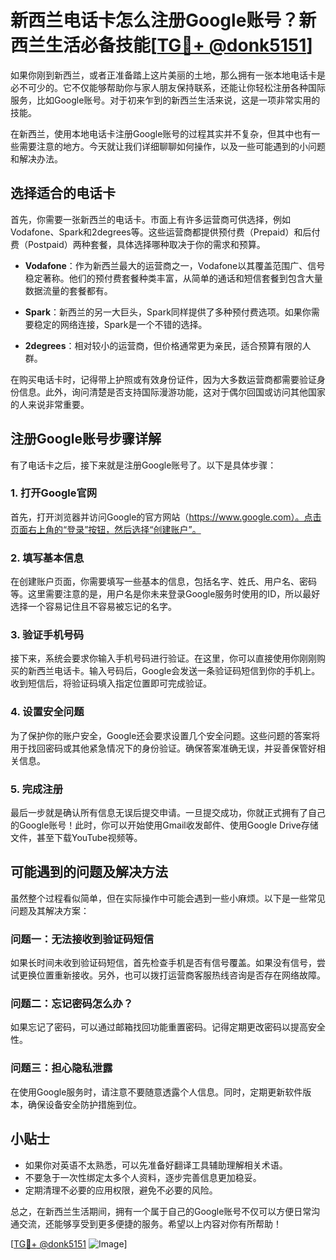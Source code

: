 # 新西兰电话卡怎么注册Google账号？新西兰生活必备技能[[TG💪+ @donk5151](https://t.me/s/donk5151)]

如果你刚到新西兰，或者正准备踏上这片美丽的土地，那么拥有一张本地电话卡是必不可少的。它不仅能够帮助你与家人朋友保持联系，还能让你轻松注册各种国际服务，比如Google账号。对于初来乍到的新西兰生活来说，这是一项非常实用的技能。

在新西兰，使用本地电话卡注册Google账号的过程其实并不复杂，但其中也有一些需要注意的地方。今天就让我们详细聊聊如何操作，以及一些可能遇到的小问题和解决办法。

## 选择适合的电话卡

首先，你需要一张新西兰的电话卡。市面上有许多运营商可供选择，例如Vodafone、Spark和2degrees等。这些运营商都提供预付费（Prepaid）和后付费（Postpaid）两种套餐，具体选择哪种取决于你的需求和预算。

- **Vodafone**：作为新西兰最大的运营商之一，Vodafone以其覆盖范围广、信号稳定著称。他们的预付费套餐种类丰富，从简单的通话和短信套餐到包含大量数据流量的套餐都有。
  
- **Spark**：新西兰的另一大巨头，Spark同样提供了多种预付费选项。如果你需要稳定的网络连接，Spark是一个不错的选择。

- **2degrees**：相对较小的运营商，但价格通常更为亲民，适合预算有限的人群。

在购买电话卡时，记得带上护照或有效身份证件，因为大多数运营商都需要验证身份信息。此外，询问清楚是否支持国际漫游功能，这对于偶尔回国或访问其他国家的人来说非常重要。

## 注册Google账号步骤详解

有了电话卡之后，接下来就是注册Google账号了。以下是具体步骤：

### 1. 打开Google官网

首先，打开浏览器并访问Google的官方网站（https://www.google.com）。点击页面右上角的“登录”按钮，然后选择“创建账户”。

### 2. 填写基本信息

在创建账户页面，你需要填写一些基本的信息，包括名字、姓氏、用户名、密码等。这里需要注意的是，用户名是你未来登录Google服务时使用的ID，所以最好选择一个容易记住且不容易被忘记的名字。

### 3. 验证手机号码

接下来，系统会要求你输入手机号码进行验证。在这里，你可以直接使用你刚刚购买的新西兰电话卡。输入号码后，Google会发送一条验证码短信到你的手机上。收到短信后，将验证码填入指定位置即可完成验证。

### 4. 设置安全问题

为了保护你的账户安全，Google还会要求设置几个安全问题。这些问题的答案将用于找回密码或其他紧急情况下的身份验证。确保答案准确无误，并妥善保管好相关信息。

### 5. 完成注册

最后一步就是确认所有信息无误后提交申请。一旦提交成功，你就正式拥有了自己的Google账号！此时，你可以开始使用Gmail收发邮件、使用Google Drive存储文件，甚至下载YouTube视频等。

## 可能遇到的问题及解决方法

虽然整个过程看似简单，但在实际操作中可能会遇到一些小麻烦。以下是一些常见问题及其解决方案：

### 问题一：无法接收到验证码短信

如果长时间未收到验证码短信，首先检查手机是否有信号覆盖。如果没有信号，尝试更换位置重新接收。另外，也可以拨打运营商客服热线咨询是否存在网络故障。

### 问题二：忘记密码怎么办？

如果忘记了密码，可以通过邮箱找回功能重置密码。记得定期更改密码以提高安全性。

### 问题三：担心隐私泄露

在使用Google服务时，请注意不要随意透露个人信息。同时，定期更新软件版本，确保设备安全防护措施到位。

## 小贴士

- 如果你对英语不太熟悉，可以先准备好翻译工具辅助理解相关术语。
- 不要急于一次性绑定太多个人资料，逐步完善信息更加稳妥。
- 定期清理不必要的应用权限，避免不必要的风险。

总之，在新西兰生活期间，拥有一个属于自己的Google账号不仅可以方便日常沟通交流，还能够享受到更多便捷的服务。希望以上内容对你有所帮助！

[[TG💪+ @donk5151](https://t.me/s/donk5151) ![Image](https://i.postimg.cc/rwNCRYN7/Snipaste-2025-04-30-17-27-05.png)]